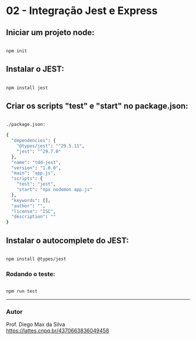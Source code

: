 # 02 - Integração Jest e Express

## Iniciar um projeto node:

```bash

npm init

```

## Instalar o JEST:

```bash

npm install jest

```

## Criar os scripts "test" e "start" no package.json:

```bash

./package.json:

{
  "dependencies": {
    "@types/jest": "^29.5.11",
    "jest": "^29.7.0"
  },
  "name": "tdd-jest",
  "version": "1.0.0",
  "main": "app.js",
  "scripts": {
    "test": "jest",
    "start": "npx nodemon app.js"
  },
  "keywords": [],
  "author": "",
  "license": "ISC",
  "description": ""
}

```

## Instalar o autocomplete do JEST:

```bash

npm install @types/jest

```

### Rodando o teste:

```bash

npm run test

```

<hr>

### Autor
Prof. Diego Max da Silva<br>
https://lattes.cnpq.br/4370663836049458